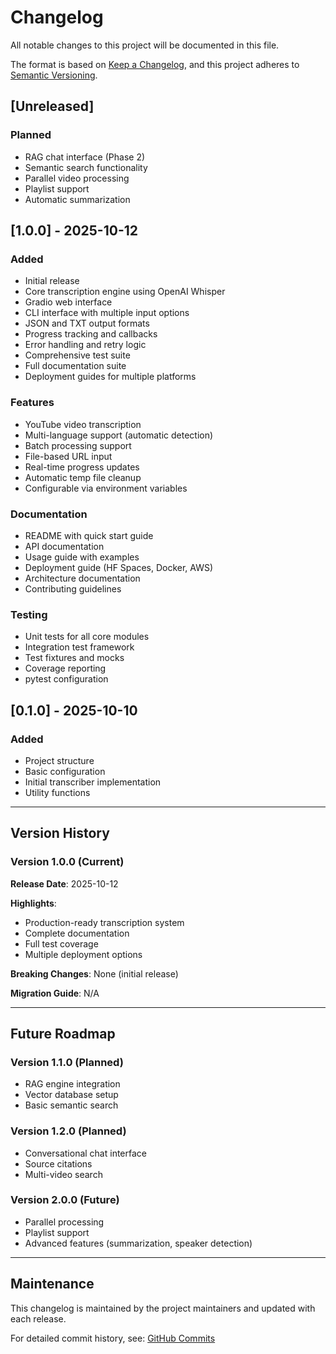 # Changelog

All notable changes to this project will be documented in this file.

The format is based on [Keep a Changelog](https://keepachangelog.com/en/1.0.0/),
and this project adheres to [Semantic Versioning](https://semver.org/spec/v2.0.0.html).

## [Unreleased]

### Planned
- RAG chat interface (Phase 2)
- Semantic search functionality
- Parallel video processing
- Playlist support
- Automatic summarization

## [1.0.0] - 2025-10-12

### Added
- Initial release
- Core transcription engine using OpenAI Whisper
- Gradio web interface
- CLI interface with multiple input options
- JSON and TXT output formats
- Progress tracking and callbacks
- Error handling and retry logic
- Comprehensive test suite
- Full documentation suite
- Deployment guides for multiple platforms

### Features
- YouTube video transcription
- Multi-language support (automatic detection)
- Batch processing support
- File-based URL input
- Real-time progress updates
- Automatic temp file cleanup
- Configurable via environment variables

### Documentation
- README with quick start guide
- API documentation
- Usage guide with examples
- Deployment guide (HF Spaces, Docker, AWS)
- Architecture documentation
- Contributing guidelines

### Testing
- Unit tests for all core modules
- Integration test framework
- Test fixtures and mocks
- Coverage reporting
- pytest configuration

## [0.1.0] - 2025-10-10

### Added
- Project structure
- Basic configuration
- Initial transcriber implementation
- Utility functions

---

## Version History

### Version 1.0.0 (Current)
**Release Date**: 2025-10-12

**Highlights**:
- Production-ready transcription system
- Complete documentation
- Full test coverage
- Multiple deployment options

**Breaking Changes**: None (initial release)

**Migration Guide**: N/A

---

## Future Roadmap

### Version 1.1.0 (Planned)
- RAG engine integration
- Vector database setup
- Basic semantic search

### Version 1.2.0 (Planned)
- Conversational chat interface
- Source citations
- Multi-video search

### Version 2.0.0 (Future)
- Parallel processing
- Playlist support
- Advanced features (summarization, speaker detection)

---

## Maintenance

This changelog is maintained by the project maintainers and updated with each release.

For detailed commit history, see: [GitHub Commits](https://github.com/YOUR_REPO/commits)
